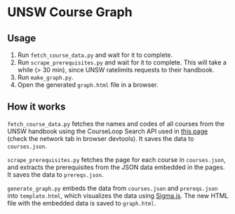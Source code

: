 # UNSW Course Graph

## Usage

1. Run `fetch_course_data.py` and wait for it to complete.
2. Run `scrape_prerequisites.py` and wait for it to complete. This will take a
   while (> 30 min), since UNSW ratelimits requests to their handbook.
3. Run `make_graph.py`.
4. Open the generated `graph.html` file in a browser.

## How it works

`fetch_course_data.py` fetches the names and codes of all courses from the UNSW
handbook using the CourseLoop Search API used in
[this page](https://www.handbook.unsw.edu.au/search) (check the network tab in
browser devtools). It saves the data to `courses.json`.

`scrape_prerequisites.py` fetches the page for each course in `courses.json`,
and extracts the prerequisites from the JSON data embedded in the pages. It
saves the data to `prereqs.json`.

`generate_graph.py` embeds the data from `courses.json` and `prereqs.json` into
`template.html`, which visualizes the data using
[Sigma.js](https://www.sigmajs.org). The new HTML file with the embedded data is
saved to `graph.html`.

